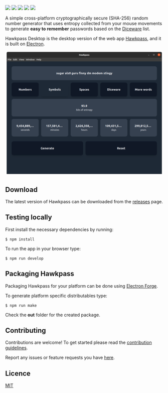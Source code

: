 ![](https://img.shields.io/travis/kalpetros/hawkpass)
![](https://img.shields.io/github/license/kalpetros/hawkpass)
![](https://img.shields.io/snyk/vulnerabilities/github/kalpetros/hawkpass)
![](https://img.shields.io/github/v/release/kalpetros/hawkpass?include_prereleases)
![](https://img.shields.io/github/downloads/kalpetros/hawkpass/total)

A simple cross-platform cryptographically secure (SHA-256) random number generator that uses entropy collected from your mouse movements to generate **easy to remember** passwords based on the [Diceware](http://world.std.com/~reinhold/diceware.html) list.

Hawkpass Desktop is the desktop version of the web app [Hawkpass](https://www.petroskal.com/hawkpass), and it is built on [Electron](https://github.com/atom/electron).

![](hawkpass.png)

## Download

The latest version of Hawkpass can be downloaded from the [releases](https://github.com/kalpetros/hawkpass-desktop/releases) page.

## Testing locally

First install the necessary dependencies by running:

```
$ npm install
```

To run the app in your browser type:

```
$ npm run develop
```

## Packaging Hawkpass

Packaging Hawkpass for your platform can be done using [Electron Forge](https://www.electronforge.io/).

To generate platform specific distributables type:

```
$ npm run make
```

Check the **out** folder for the created package.

## Contributing

Contributions are welcome! To get started please read the [contribution guidelines](https://github.com/kalpetros/hawkpass-desktop/blob/master/CONTRIBUTING.md).

Report any issues or feature requests you have [here](https://github.com/kalpetros/hawkpass-desktop/issues).

## Licence

[MIT](https://github.com/kalpetros/hawkpass-desktop/blob/master/LICENSE)
